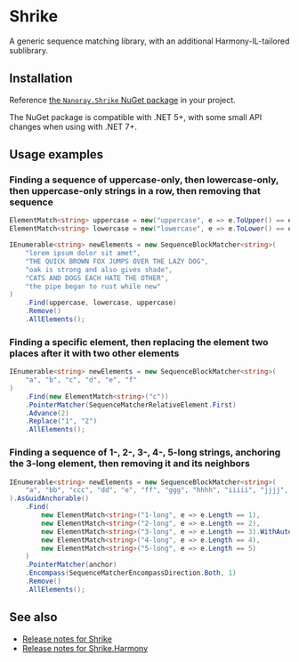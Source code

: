 # Shrike
A generic sequence matching library, with an additional Harmony-IL-tailored sublibrary.

## Installation

Reference [the `Nanoray.Shrike` NuGet package](https://www.nuget.org/packages/Shrike) in your project.

The NuGet package is compatible with .NET 5+, with some small API changes when using with .NET 7+.

## Usage examples

### Finding a sequence of uppercase-only, then lowercase-only, then uppercase-only strings in a row, then removing that sequence

```cs
ElementMatch<string> uppercase = new("uppercase", e => e.ToUpper() == e);
ElementMatch<string> lowercase = new("lowercase", e => e.ToLower() == e);

IEnumerable<string> newElements = new SequenceBlockMatcher<string>(
    "lorem ipsum dolor sit amet",
    "THE QUICK BROWN FOX JUMPS OVER THE LAZY DOG",
    "oak is strong and also gives shade",
    "CATS AND DOGS EACH HATE THE OTHER",
    "the pipe began to rust while new"
)
    .Find(uppercase, lowercase, uppercase)
    .Remove()
    .AllElements();
```

### Finding a specific element, then replacing the element two places after it with two other elements

```cs
IEnumerable<string> newElements = new SequenceBlockMatcher<string>(
    "a", "b", "c", "d", "e", "f"
)
    .Find(new ElementMatch<string>("c"))
    .PointerMatcher(SequenceMatcherRelativeElement.First)
    .Advance(2)
    .Replace("1", "2")
    .AllElements();
```

### Finding a sequence of 1-, 2-, 3-, 4-, 5-long strings, anchoring the 3-long element, then removing it and its neighbors

```cs
IEnumerable<string> newElements = new SequenceBlockMatcher<string>(
    "a", "bb", "ccc", "dd", "e", "ff", "ggg", "hhhh", "iiiii", "jjjj", "kkk", "ll", "m", "nn", "ooo", "pp", "q"
).AsGuidAnchorable()
    .Find(
        new ElementMatch<string>("1-long", e => e.Length == 1),
        new ElementMatch<string>("2-long", e => e.Length == 2),
        new ElementMatch<string>("3-long", e => e.Length == 3).WithAutoAnchor(out Guid anchor),
        new ElementMatch<string>("4-long", e => e.Length == 4),
        new ElementMatch<string>("5-long", e => e.Length == 5)
    )
    .PointerMatcher(anchor)
    .Encompass(SequenceMatcherEncompassDirection.Both, 1)
    .Remove()
    .AllElements();
```

## See also
* [Release notes for Shrike](release-notes.md)
* [Release notes for Shrike.Harmony](release-notes-harmony.md)
